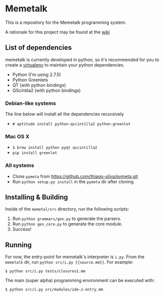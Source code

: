 # Memetalk

This is a repository for the Memetalk programming system.

A rationale for this project may be found at the [wiki][1]

[1]: https://github.com/thiago-silva/memetalk/wiki

## List of dependencies
memetalk is currently developed in python, so it's recommended for you to create a
[virtualenv](http://docs.python-guide.org/en/latest/dev/virtualenvs.html#virtualenvwrapper)
to maintain your python dependencies.

 * Python (I'm using 2.7.5)
 * Python Greenlets
 * QT (with python bindings)
 * QScintila2 (with python bindings)

### Debian-like systems
The line below will install all the dependencies recursively

* `# aptitude install python-qscintilla2 python-greenlet`

### Mac OS X
* `$ brew install python pyqt qscintilla2`
* `pip install greenlet`

### All systems
 * Clone `pymeta` from https://github.com/thiago-silva/pymeta.git
 * Run `python setup.py install` in the `pymeta` dir after cloning

## Installing & Building
Inside of the `memetal/src` directory, run the following scripts:

1. Run `python grammars/gen.py` to generate the parsers.
2. Run `python gen_core.py` to generate the core module.
3. Success!

## Running
For now, the entry-point for memetalk's interpreter is `i.py`. From the `memetalk` dir, run `python src/i.py {{source.mm}}`. For example:

```
$ python src/i.py tests/closures1.mm
```

The main (super alpha) programming environment can be executed with:

```
$ python src/i.py src/modules/ide-z-entry.mm
```
